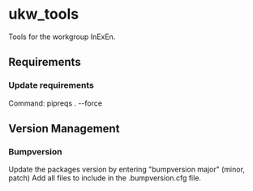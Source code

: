 # ukw_tools
Tools for the workgroup InExEn.

## Requirements
### Update requirements
Command: pipreqs . --force

## Version Management
### Bumpversion
Update the packages version by entering "bumpversion major" (minor, patch)
Add all files to include in the .bumpversion.cfg file.
